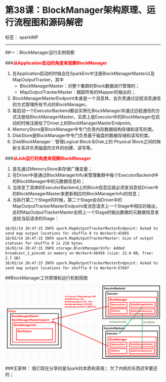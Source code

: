 # 第38课：BlockManager架构原理、运行流程图和源码解密

标签： sparkIMF

---

##一：BlockManager运行实例观察

###<font color='red'>**从Application启动的角度来观察BlockManager**</font>

 1. 在Application启动的时候会在SparkEnv中注册BlockManagerMaster以及MapOutputTracker，其中
    * BlockManagerMaster：对整个集群的Block数据进行管理的；
    * MapOutputTrackerMaster：跟踪所有的Mapper的输出的；
 2. BlockManagerMasterEndpoint本身是一个消息体，会负责通过远程消息通信的方式管理所有节点的BlockManager。
 3. 每启动一个ExecutorBackend都会实例化BlockManager并通过远程通信的方式注册给BlockManagerMaster。实质上是Executor中的BlockManager在启动的时候注册给了Driver上的BlockManagerMasterEndpoint。
 4. MemoryStore是BlockManager中专门负责内存数据结构存储和读写的类。
 5. DiskStore是BlockManager中专门负责基于磁盘的数据存储和读写的类。
 6. DiskBlockManager：管理Logical Block与Disk上的 Physical Block之间的映射关系并负责磁盘的文件的创建、读写等。

###<font color='red'>**从Job运行的角度来观察BlockManager**</font>

 1. 首先通过MemoryStore来存储广播变量；
 2. 在Driver中是通过BlockManagerInfo来管理集群中每个ExecutorBackend中的BlockManager中的元数据信息的；
 3. 当改变了具体的ExecutorBackend上的Block信息后就必须发消息给Driver中的BlockManagerMaster来更新相应的BlockManagerInfo的信息；
 4. 当执行第二个Stage的时候，第二个Stage会向Driver中的MapOutputTrackerMasterEndpoint发消息请求上一个Stage中相应的输出，此时MapOutputTrackerMaster会把上一个Stage的输出数据的元数据信息发送给当前请求的Stage：

```text
16/02/14 20:47:15 INFO spark.MapOutputTrackerMasterEndpoint: Asked to send map output locations for shuffle 0 to Worker3:45965
16/02/14 20:47:15 INFO spark.MapOutputTrackerMaster: Size of output statuses for shuffle 0 is 218 bytes
16/02/14 20:47:15 INFO storage.BlockManagerInfo: Added broadcast_2_piece0 in memory on Worker4:46458 (size: 22.6 KB, free: 2.7 GB)
16/02/14 20:47:15 INFO spark.MapOutputTrackerMasterEndpoint: Asked to send map output locations for shuffle 0 to Worker4:57697
```

##BlockManager工作原理和运行机制简图

![BlockManager工作原理和运行机制简图](../image/38_1_BlockManager.png)

###王家林：
我们现在分享的是Spark的本质和真相；
欠了内核的东西迟早要还的；
